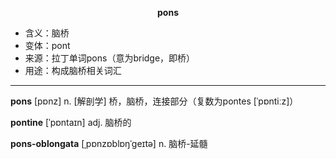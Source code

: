 
**<center>pons</center>**

- <span class="definition">含义：脑桥</span>
- <span class="definition">变体：pont</span>
- <span class="definition">来源：拉丁单词pons（意为bridge，即桥）</span>
- <span class="definition">用途：构成脑桥相关词汇</span>

---

<span class="vocabulary">**pons**</span> [pɒnz] n. [解剖学] 桥，脑桥，连接部分（复数为pontes [ˈpɒntiːz]）

<span class="vocabulary">**pontine**</span> [ˈpɒntaɪn] adj. 脑桥的

<span class="vocabulary">**pons-oblongata**</span> [ˌpɒnzɒblɒŋˈgeɪtə] n. 脑桥-延髓
